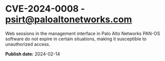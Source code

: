 # CVE-2024-0008 - psirt@paloaltonetworks.com

Web sessions in the management interface in Palo Alto Networks PAN-OS software do not expire in certain situations, making it susceptible to unauthorized access.

**Publish date:** 2024-02-14
